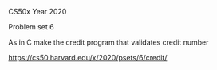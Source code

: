 CS50x Year 2020

Problem set 6

As in C make the credit program that validates credit number

https://cs50.harvard.edu/x/2020/psets/6/credit/
